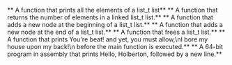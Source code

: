 ** A function that prints all the elements of a list_t list**
** A function that returns the number of elements in a linked list_t list.**
** A function that adds a new node at the beginning of a list_t list.**
** A  function that adds a new node at the end of a list_t list.**
** A function that frees a list_t list.**
** A function that prints You're beat! and yet, you must allow,\nI bore my house upon my back!\n before the main function is executed.**
** A 64-bit program in assembly that prints Hello, Holberton, followed by a new line.**
